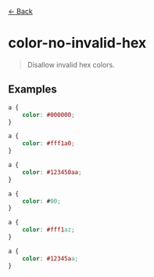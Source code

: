 [&#x2190; Back](./)
# color-no-invalid-hex

> Disallow invalid hex colors.


## Examples

<code-highlight>
 
<div slot="correct">

```css
a { 
    color: #000000; 
}

a { 
    color: #fff1a0; 
}

a { 
    color: #123450aa; 
}
```

</div>

 
<div slot="incorrect">

```css
a { 
    color: #00; 
}

a {
    color: #fff1az; 
}

a { 
    color: #12345aa; 
}
```

</div>

 
</code-highlight>
